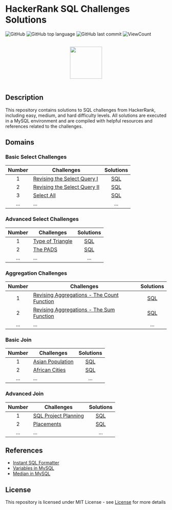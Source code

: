 # HackerRank SQL Challenges Solutions

![GitHub](https://img.shields.io/github/license/Pavith19/HackerRank-SQL-Challenges-Solutions?style=flat)
![GitHub top language](https://img.shields.io/github/languages/top/Pavith19/HackerRank-SQL-Challenges-Solutions?style=flat)
![GitHub last commit](https://img.shields.io/github/last-commit/Pavith19/HackerRank-SQL-Challenges-Solutions?style=flat)
![ViewCount](https://views.whatilearened.today/views/github/Pavith19/HackerRank-SQL-Challenges-Solutions.svg?cache=remove)

<p align="center">  
	<br>
	<a href="https://www.hackerrank.com/Pavith_DB">
        <img height=100 src="https://hrcdn.net/community-frontend/assets/brand/logo-new-white-green-a5cb16e0ae.svg"> 
    </a>
    <br>
    <br>
</p>

## Description
This repository contains solutions to SQL challenges from HackerRank, including easy, medium, and hard difficulty levels. All solutions are executed in a MySQL environment and are compiled with helpful resources and references related to the challenges.

## Domains

### Basic Select Challenges

| Number | Challenges | Solutions |
|:------:|------------|:---------:|
| 1 | [Revising the Select Query I](https://www.hackerrank.com/challenges/revising-the-select-query/problem) | [SQL](Basic%20Select/Revising-the-select-Query-1.sql)
| 2 | [Revising the Select Query II](https://www.hackerrank.com/challenges/revising-the-select-query-2/problem) | [SQL](Basic%20Select/Revising-the-select-Query-2.sql)
| 3 | [Select All](https://www.hackerrank.com/challenges/select-all-sql/problem) | [SQL](Basic%20Select/Select-All.sql)
| ... | ... | ...

### Advanced Select Challenges

| Number | Challenges | Solutions |
|:------:|------------|:---------:|
| 1 |[Type of Triangle](https://www.hackerrank.com/challenges/what-type-of-triangle/problem) | [SQL](Advanced%20Select/Type%20of%20Triangle.sql) |
| 2 |[The PADS](https://www.hackerrank.com/challenges/the-pads/problem) | [SQL](Advanced%20Select/The%20PADS.sql) |
| ... | ... | ... |

### Aggregation Challenges

| Number | Challenges | Solutions |
|:------:|------------|:---------:|
| 1 | [Revising Aggregations - The Count Function](https://www.hackerrank.com/challenges/revising-aggregations-the-count-function/problem) | [SQL](Aggregation/Revising%20Aggregations%20-%20The%20Count%20Function.sql) | 
| 2 | [Revising Aggregations - The Sum Function](https://www.hackerrank.com/challenges/revising-aggregations-sum/problem) | [SQL](Aggregation/Revising%20Aggregations%20-%20The%20Sum%20Function.sql) |
| ... | ... | ... |

### Basic Join

| Number | Challenges | Solutions |
|:------:|------------|:---------:|
| 1 | [Asian Population](https://www.hackerrank.com/challenges/asian-population/problem) | [SQL](Basic%20Join/Asian%20Population.sql) |
| 2 | [African Cities](https://www.hackerrank.com/challenges/african-cities/problem) | [SQL](Basic%20Join/African%20Cities.sql) |
| ... | ... | ... |

### Advanced Join

| Number | Challenges | Solutions |
|:------:|------------|:---------:|
| 1 | [SQL Project Planning](https://www.hackerrank.com/challenges/sql-projects/problem) | [SQL](ADVANCE%20JOIN/SQL%20PROJECT%20PLANNING.sql) |
| 2 | [Placements](https://www.hackerrank.com/challenges/placements/problem) | [SQL](ADVANCE%20JOIN/Placements.sql) |
| ... | ... | ... |

## References

- [Instant SQL Formatter](http://www.dpriver.com/pp/sqlformat.htm)
- [Variables in MySQL](https://stackoverflow.com/a/11754790)
- [Median in MySQL](https://stackoverflow.com/a/7263925)

## License
This repository is licensed under MIT License - see [License](LICENSE.md) for more details
